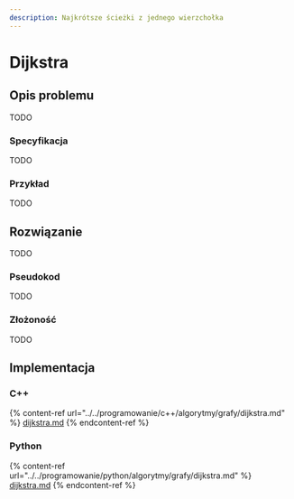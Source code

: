```yaml
---
description: Najkrótsze ścieżki z jednego wierzchołka
---
```


# Dijkstra

## Opis problemu

TODO

### Specyfikacja

TODO

### Przykład

TODO

## Rozwiązanie

TODO

### Pseudokod

TODO

### Złożoność

TODO

## Implementacja

### C++

{% content-ref url="../../programowanie/c++/algorytmy/grafy/dijkstra.md" %}
[dijkstra.md](../../programowanie/c++/algorytmy/grafy/dijkstra.md)
{% endcontent-ref %}

### Python

{% content-ref url="../../programowanie/python/algorytmy/grafy/dijkstra.md" %}
[dijkstra.md](../../programowanie/python/algorytmy/grafy/dijkstra.md)
{% endcontent-ref %}
